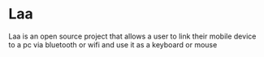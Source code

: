 # Laa
Laa is an open source project that allows a user to link their mobile device to a pc via bluetooth or wifi and use it as a keyboard or mouse
